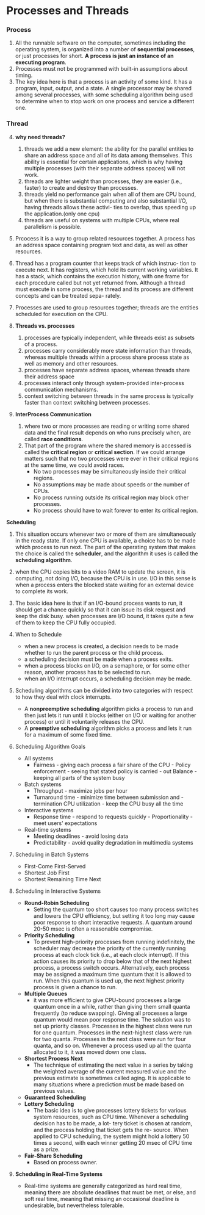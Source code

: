 # Processes and Threads


### Process

 1. All the runnable software on the computer, sometimes including the operating system, is organized into a number of **sequential processes**, or just processes for short. **A process is just an instance of an executing program**.
 2. Processes must not be programmed with built-in assumptions about timing.
 3. The key idea here is that a process is an activity of some kind. It has a program, input, output, and a state. A single processor may be shared among several processes, with some scheduling algorithm being used to determine when to stop work on one process and service a different one.
 
### Thread

 4. **why need threads?**
    1. threads we add a new element: the ability for the parallel entities to share an address space and all of its data among themselves. This ability is essential for certain applications, which is why having multiple processes (with their separate address spaces) will not work.
    2. threads are lighter weight than processes, they are easier (i.e., faster) to create and destroy than processes.
    3. threads yield no performance gain when all of them are CPU bound, but when there is substantial computing and also substantial I/O, having threads allows these activi- ties to overlap, thus speeding up the application.(only one cpu)
    4. threads are useful on systems with multiple CPUs, where real parallelism is possible.

 5. Prcocess it is a way to group related resources together. A process has an address space containing program text and data, as well as other resources.

 6. Thread has a program counter that keeps track of which instruc- tion to execute next. It has registers, which hold its current working variables. It has a stack, which contains the execution history, with one frame for each procedure called but not yet returned from. Although a thread must execute in some process, the thread and its process are different concepts and can be treated sepa- rately.

 7. Processes are used to group resources together; threads are the entities scheduled for execution on the CPU.

 8. **Threads vs. processes**
    1. processes are typically independent, while threads exist as subsets of a process.
    2. processes carry considerably more state information than threads, whereas multiple threads within a process share process state as well as memory and other resources.
    3. processes have separate address spaces, whereas threads share their address space
    4. processes interact only through system-provided inter-process communication mechanisms.
    5. context switching between threads in the same process is typically faster than context switching between processes.

 9. **InterProcess Communication**
    1. where two or more processes are reading or writing some shared data and the final result depends on who runs precisely when, are called **race conditions**. 
    2. That part of the program where the shared memory is accessed is called the **critical region** or **critical section**. If we could arrange matters such that no two processes were ever in their critical regions at the same time, we could avoid races. 
        - No two processes may be simultaneously inside their critical regions.
        - No assumptions may be made about speeds or the number of CPUs.
        - No process running outside its critical region may block other processes.
        - No process should have to wait forever to enter its critical region.

**Scheduling**

 1. This situation occurs whenever two or more of them are simultaneously in the ready state. If only one CPU is available, a
choice has to be made which process to run next. The part of the operating system that makes the choice is called the **scheduler**, and the algorithm it uses is called the **scheduling algorithm**.

 2. when the CPU copies bits to a video RAM to update the screen, it is computing, not doing I/O, because the CPU is in use. I/O in this sense is when a process enters the blocked state waiting for an external device to complete its work.
 
 3. The basic idea here is that if an I/O-bound process wants to run, it should get a chance quickly so that it can issue its disk request and keep the disk busy. when processes are I/O bound, it takes quite a few of them to keep the CPU fully occupied.

 4. When to Schedule

    - when a new process is created, a decision needs to be made whether to run the parent process or the child process.
    - a scheduling decision must be made when a process exits.
    - when a process blocks on I/O, on a semaphore, or for some other reason, another process has to be selected to run.
    - when an I/O interrupt occurs, a scheduling decision may be made.

 5. Scheduling algorithms can be divided into two categories with respect to how they deal with clock interrupts.
    - A **nonpreemptive scheduling** algorithm picks a process to run and then just lets it run until it blocks (either on I/O or waiting for another process) or until it voluntarily releases the CPU.
    - A **preemptive scheduling** algorithm picks a process and lets it run for a maximum of some fixed time.

 6. Scheduling Algorithm Goals
    - All systems
        - Fairness - giving each process a fair share of the CPU            - Policy enforcement - seeing that stated policy is carried         - out Balance - keeping all parts of the system busy
    - Batch systems
        - Throughput - maximize jobs per hour
        - Turnaround time - minimize time between submission and            - termination CPU utilization - keep the CPU busy all the time
    - Interactive systems
        - Response time - respond to requests quickly                       - Proportionality - meet users' expectations
    - Real-time systems
        - Meeting deadlines - avoid losing data
        - Predictability - avoid quality degradation in multimedia systems

 7. Scheduling in Batch Systems
    - First-Come First-Served
    - Shortest Job First
    - Shortest Remaining Time Next

 8. Scheduling in Interactive Systems
    - **Round-Robin Scheduling**
        - Setting the quantum too short causes too many process switches and lowers the CPU efficiency, but setting it too long may cause poor response to short interactive requests. A quantum around 20-50 msec is often a reasonable compromise.
    - **Priority Scheduling**
        - To prevent high-priority processes from running indefinitely, the scheduler may decrease the priority of the currently running process at each clock tick (i.e., at each clock interrupt). If this action causes its priority to drop below that of the next highest process, a process switch occurs. Alternatively, each process may be assigned a maximum time quantum that it is allowed to run. When this quantum is used up, the next highest priority process is given a chance to run.
    - **Multiple Queues**
        - it was more efficient to give CPU-bound processes a large quantum once in a while, rather than giving them small quanta frequently (to reduce swapping). Giving all processes a large quantum would mean poor response time. The solution was to set up priority classes. Processes in the highest class were run for one quantum. Processes in the next-highest class were run for two quanta. Processes in the next class were run for four quanta, and so on. Whenever a process used up all the quanta allocated to it, it was moved down one class.
    - **Shortest Process Next**
        - The technique of estimating the next value in a series by taking the weighted average of the current measured value and the previous estimate is sometimes called aging. It is applicable to many situations where a prediction must be made based on previous values.
    - **Guaranteed Scheduling**
    - **Lottery Scheduling**
        - The basic idea is to give processes lottery tickets for various system resources, such as CPU time. Whenever a scheduling decision has to be made, a lot- tery ticket is chosen at random, and the process holding that ticket gets the re- source. When applied to CPU scheduling, the system might hold a lottery 50 times a second, with each winner getting 20 msec of CPU time as a prize.
    - **Fair-Share Scheduling**
        - Based on process owner.

 9. **Scheduling in Real-Time Systems**
    - Real-time systems are generally categorized as hard real time, meaning there are absolute deadlines that must be met, or else, and soft real time, meaning that missing an occasional deadline is undesirable, but nevertheless tolerable.
